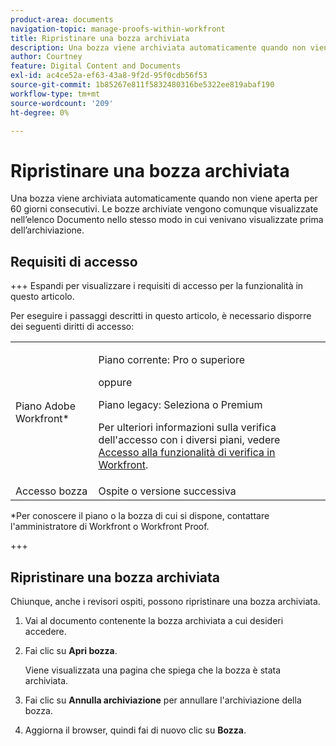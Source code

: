 ```yaml
---
product-area: documents
navigation-topic: manage-proofs-within-workfront
title: Ripristinare una bozza archiviata
description: Una bozza viene archiviata automaticamente quando non viene aperta per 60 giorni consecutivi. Le bozze archiviate vengono comunque visualizzate nell’elenco Documento nello stesso modo in cui venivano visualizzate prima dell’archiviazione.
author: Courtney
feature: Digital Content and Documents
exl-id: ac4ce52a-ef63-43a8-9f2d-95f0cdb56f53
source-git-commit: 1b85267e811f5832480316be5322ee819abaf190
workflow-type: tm+mt
source-wordcount: '209'
ht-degree: 0%

---
```


# Ripristinare una bozza archiviata

Una bozza viene archiviata automaticamente quando non viene aperta per 60 giorni consecutivi. Le bozze archiviate vengono comunque visualizzate nell’elenco Documento nello stesso modo in cui venivano visualizzate prima dell’archiviazione.

## Requisiti di accesso

+++ Espandi per visualizzare i requisiti di accesso per la funzionalità in questo articolo.

Per eseguire i passaggi descritti in questo articolo, è necessario disporre dei seguenti diritti di accesso:

<table style="table-layout:auto"> 
 <col> 
 <col> 
 <tbody> 
  <tr> 
   <td role="rowheader">Piano Adobe Workfront*</td> 
   <td> <p>Piano corrente: Pro o superiore</p> <p>oppure</p> <p>Piano legacy: Seleziona o Premium</p> <p>Per ulteriori informazioni sulla verifica dell'accesso con i diversi piani, vedere <a href="/help/quicksilver/administration-and-setup/manage-workfront/configure-proofing/access-to-proofing-functionality.md" class="MCXref xref">Accesso alla funzionalità di verifica in Workfront</a>.</p> </td> 
  </tr>

<tr> 
   <td role="rowheader">Accesso bozza </td> 
   <td>Ospite o versione successiva</td> 
  </tr> 
 </tbody> 
</table>

&#42;Per conoscere il piano o la bozza di cui si dispone, contattare l&#39;amministratore di Workfront o Workfront Proof.

+++

## Ripristinare una bozza archiviata

Chiunque, anche i revisori ospiti, possono ripristinare una bozza archiviata.

1. Vai al documento contenente la bozza archiviata a cui desideri accedere.
1. Fai clic su **Apri bozza**.

   Viene visualizzata una pagina che spiega che la bozza è stata archiviata.

1. Fai clic su **Annulla archiviazione** per annullare l&#39;archiviazione della bozza.
1. Aggiorna il browser, quindi fai di nuovo clic su **Bozza**.
